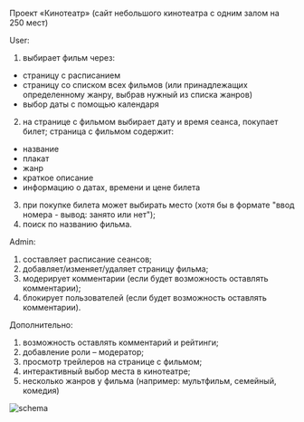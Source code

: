 Проект «Кинотеатр»
(сайт небольшого кинотеатра с одним залом на 250 мест)

User:
1.	выбирает фильм через:
- страницу с расписанием
- страницу со списком всех фильмов (или принадлежащих определенному жанру, выбрав нужный из списка жанров)
- выбор даты с помощью календаря
2.	на странице с фильмом выбирает дату и время сеанса, покупает билет;
страница с фильмом содержит:
- название
- плакат
- жанр
- краткое описание
- информацию о датах, времени и цене билета
3.	при покупке билета может выбирать место (хотя бы в формате "ввод номера - вывод: занято или нет");
4.	поиск по названию фильма.

Admin:
1.	составляет расписание сеансов;
2.	добавляет/изменяет/удаляет страницу фильма;
3.	модерирует комментарии (если будет возможность оставлять комментарии);
4.	блокирует пользователей (если будет возможность оставлять комментарии).

Дополнительно:
1.	возможность оставлять комментарий и рейтинги;
2.	добавление роли – модератор;
3.	просмотр трейлеров на странице с фильмом;
4.	интерактивный выбор места в кинотеатре;
5.	несколько жанров у фильма (например: мультфильм, семейный, комедия)

![schema](https://user-images.githubusercontent.com/32463596/39761941-0ef671ec-52e2-11e8-9b0f-86115b519cd1.jpg)
